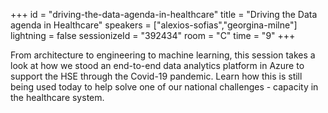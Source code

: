 +++
id = "driving-the-data-agenda-in-healthcare"
title = "Driving the Data agenda in Healthcare"
speakers = ["alexios-sofias","georgina-milne"]
lightning = false
sessionizeId = "392434"
room = "C"
time = "9"
+++

From architecture to engineering to machine learning, this session takes a look at how we stood an end-to-end data analytics platform in Azure to support the HSE through the Covid-19 pandemic. Learn how this is still being used today to help solve one of our national challenges - capacity in the healthcare system.

